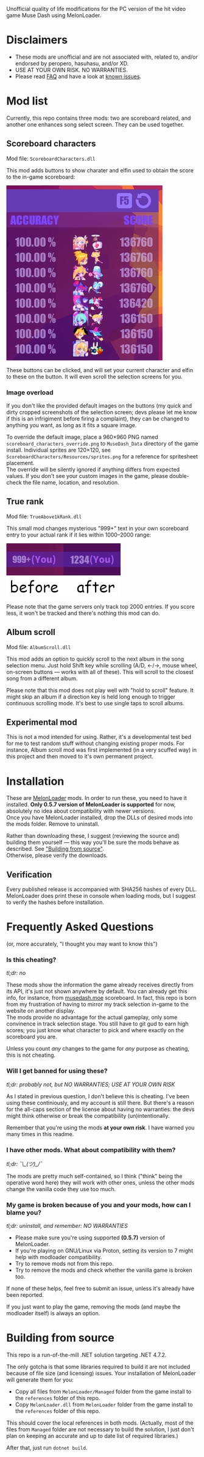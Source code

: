 Unofficial quality of life modifications for the PC version of the hit video game Muse Dash using MelonLoader.

# Disclaimers
* These mods are unofficial and are not associated with, related to, and/or endorsed by peropero, hasuhasu, and/or XD.
* USE AT YOUR OWN RISK. NO WARRANTIES.
* Please read [FAQ](#frequently-asked-questions) and have a look at [known issues](https://github.com/bnfour/md-mods/issues).

# Mod list
Currently, this repo contains three mods: two are scoreboard related, and another one enhances song select screen. They can be used together.

## Scoreboard characters
Mod file: `ScoreboardCharacters.dll`

This mod adds buttons to show charater and elfin used to obtain the score to the in-game scoreboard:

![image simulated for variety, real scoreboards are pretty boring most of the time](readme-images/scoreboard-characters.png)

These buttons can be clicked, and will set your current character and elfin to these on the button. It will even scroll the selection screens for you.

### Image overload
If you don't like the provided default images on the buttons (my quick and dirty cropped screenshots of the selection screen; devs please let me know if this is an infrigiment before firing a complaint), they can be changed to anything you want, as long as it fits a square image.

To override the default image, place a 960×960 PNG named `scoreboard_characters_override.png` to `MuseDash_Data` directory of the game install. Individual sprites are 120×120, see `ScoreboardCharacters/Resources/sprites.png` for a reference for spritesheet placement.  
The override will be silently ignored if anything differs from expected values. If you don't see your custom images in the game, please double-check the file name, location, and resolution.

## True rank
Mod file: `TrueAbove1kRank.dll`

This small mod changes mysterious "999+" text in your own scoreboard entry to your actual rank if it lies within 1000–2000 range:

![simulated image, no (you)s were harmed during production](readme-images/true-rank-showcase.png)

Please note that the game servers only track top 2000 entries. If you score less, it won't be tracked and there's nothing this mod can do.

## Album scroll
Mod file: `AlbumScroll.dll`

This mod adds an option to quickly scroll to the next album in the song selection menu. Just hold Shift key while scrolling (A/D, ←/→, mouse wheel, on-screen buttons — works with all of these). This will scroll to the closest song from a different album.

Please note that this mod does not play well with "hold to scroll" feature. It might skip an album if a direction key is held long enough to trigger continuous scrolling mode. It's best to use single taps to scroll albums.

## Experimental mod
This is not a mod intended for using. Rather, it's a developmental test bed for me to test random stuff without changing existing proper mods. For instance, Album scroll mod was first implemented (in a very scuffed way) in this project and then moved to it's own permanent project. 

# Installation
These are [MelonLoader](https://melonwiki.xyz/) mods. In order to run these, you need to have it installed. **Only 0.5.7 version of MelonLoader is supported** for now, absolutely no idea about compatibility with newer versions.  
Once you have MelonLoader installed, drop the DLLs of desired mods into the mods folder. Remove to uninstall.

Rather than downloading these, I suggest (reviewing the source and) building them yourself — this way you'll be sure the mods behave as described. See ["Building from source"](#building-from-source).  
Otherwise, please verify the downloads.

## Verification
Every published release is accompanied with SHA256 hashes of every DLL. MelonLoader does print these in console when loading mods, but I suggest to verify the hashes before installation.

# Frequently Asked Questions
(or, more accurately, "I thought you may want to know this")

### Is this cheating?
_tl;dr: no_

These mods show the information the game already receives directly from its API, it's just not shown anywhere by default. You can already get this info, for instance, from [musedash.moe](https://musedash.moe/) scoreboard. In fact, this repo is born from my frustration of having to mirror my track selection in-game to the website on another display.  
The mods provide no advantage for the actual gameplay, only some convinence in track selection stage. You still have to git gud to earn high scores; you just know what character to pick and where exactly on the scoreboard you are.

Unless you count _any_ changes to the game for _any_ purpose as cheating, this is not cheating.

### Will I get banned for using these?
_tl;dr: probably not, but NO WARRANTIES; USE AT YOUR OWN RISK_

As I stated in previous question, I don't believe this is cheating. I've been using these continiously, and my account is still there. But there's a reason for the all-caps section of the license about having no warranties: the devs might think otherwise or break the compatibility (un)intentionally.  

Remember that you're using the mods **at your own risk**. I have warned you many times in this readme.

### I have other mods. What about compatibility with them?
_tl;dr: ¯\\\_(ツ)\_/¯_

The mods are pretty much self-contained, so I think ("think" being the operative word here) they will work with other ones, unless the other mods change the vanilla code they use too much.

### My game is broken because of you and your mods, how can I blame you?
_tl;dr: uninstall, and remember: NO WARRANTIES_

* Please make sure you're using supported **(0.5.7)** version of MelonLoader.
* If you're playing on GNU/Linux via Proton, setting its version to 7 might help with modloader compatibility.
* Try to remove mods not from this repo.
* Try to remove the mods and check whether the vanilla game is broken too.

If none of these helps, feel free to submit an issue, unless it's already have been reported.

If you just want to play the game, removing the mods (and maybe the modloader itself) is always an option.

# Building from source
This repo is a run-of-the-mill .NET solution targeting .NET 4.7.2.

The only gotcha is that some libraries required to build it are not included because of file size (and licensing) issues. Your installation of MelonLoader will generate them for you:
* Copy all files from `MelonLoader/Managed` folder from the game install to the `references` folder of this repo.
* Copy `MelonLoader.dll` from `MelonLoader` folder from the game install to the `references` folder of this repo.

This should cover the local references in both mods. (Actually, most of the files from `Managed` folder are not necessary to build the solution, I just don't plan on keeping an accurate and up to date list of required libraries.)

After that, just run `dotnet build`.

